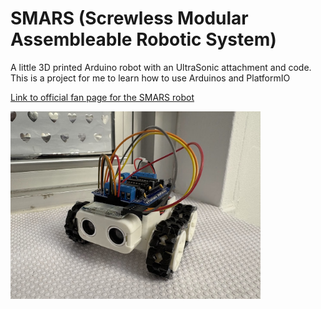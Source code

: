 # SMARS (Screwless Modular Assembleable Robotic System)

A little 3D printed Arduino robot with an UltraSonic attachment and code.  
This is a project for me to learn how to use Arduinos and PlatformIO

[Link to official fan page for the SMARS robot](https://www.smarsfan.com/)

<img src="assets/SMARS.jpg" alt="My SMARS" width="400"/>
